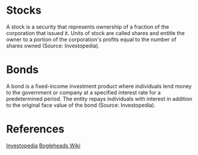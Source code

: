# Stocks

A stock is a security that represents ownership of a fraction of the corporation that issued it. Units of stock are called shares and entitle the owner to a portion of the corporation's profits equal to the number of shares owned (Source: Investopedia).

# Bonds

A bond is a fixed-income investment product where individuals lend money to the government or company at a specified interest rate for a predetermined period. The entity repays individuals with interest in addition to the original face value of the bond (Source: Investopedia).

# References

[Investopedia](https://www.investopedia.com/)
[Bogleheads Wiki](https://www.bogleheads.org/wiki/Main_Page)
